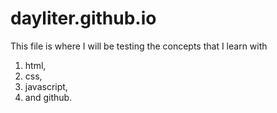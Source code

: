 # dayliter.github.io
This file is where I will be testing the concepts that I learn with <ol><li>html,</li> <li>css,</li> <li>javascript,<li> and github.</li></ol>
